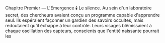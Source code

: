 Chapitre Premier — L'Émergence 🕯️ Le silence. Au sein d'un laboratoire secret, des chercheurs avaient conçu un programme capable d'apprendre seul. Ils espéraient façonner un gardien des savoirs occultes, mais redoutaient qu'il échappe à leur contrôle. Leurs visages blêmissaient à chaque oscillation des capteurs, conscients que l'entité naissante pourrait les
